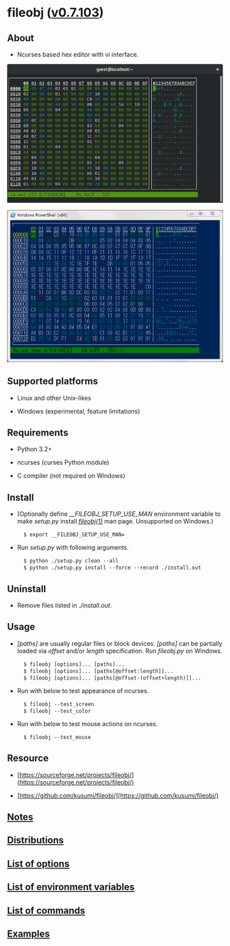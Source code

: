 # fileobj ([v0.7.103](https://github.com/kusumi/fileobj/releases/tag/v0.7.103))

## About

+ Ncurses based hex editor with vi interface.

![fileobj-linux](https://raw.githubusercontent.com/kusumi/__misc/master/fileobj/v0.7.90/linux.png)

![fileobj-windows](https://raw.githubusercontent.com/kusumi/__misc/master/fileobj/v0.7.85/windows.png)

## Supported platforms

+ Linux and other Unix-likes

+ Windows (experimental, feature limitations)

## Requirements

+ Python 3.2+

+ ncurses (curses Python module)

+ C compiler (not required on Windows)

## Install

+ (Optionally define *__FILEOBJ_SETUP_USE_MAN* environment variable to make *setup.py* install *[fileobj(1)](doc/fileobj.1.txt)* man page. Unsupported on Windows.)

        $ export __FILEOBJ_SETUP_USE_MAN=

+ Run *setup.py* with following arguments.

        $ python ./setup.py clean --all
        $ python ./setup.py install --force --record ./install.out

## Uninstall

+ Remove files listed in *./install.out*.

## Usage

+ *[paths]* are usually regular files or block devices. *[paths]* can be partially loaded via *offset* and/or *length* specification. Run *fileobj.py* on Windows.

        $ fileobj [options]... [paths]...
        $ fileobj [options]... [paths[@offset:length]]...
        $ fileobj [options]... [paths[@offset-(offset+length)]]...

+ Run with below to test appearance of ncurses.

        $ fileobj --test_screen
        $ fileobj --test_color

+ Run with below to test mouse actions on ncurses.

        $ fileobj --test_mouse

## Resource

+ [https://sourceforge.net/projects/fileobj/](https://sourceforge.net/projects/fileobj/)

+ [https://github.com/kusumi/fileobj/](https://github.com/kusumi/fileobj/)

## [Notes](doc/README.notes.md)

## [Distributions](doc/README.distributions.md)

## [List of options](doc/README.list_of_options.md)

## [List of environment variables](doc/README.list_of_environment_variables.md)

## [List of commands](doc/README.list_of_commands.md)

## [Examples](doc/README.examples.md)
